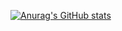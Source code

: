 [![Anurag's GitHub stats](https://github-readme-stats.vercel.app/api?username=longzhenren)](https://github.com/anuraghazra/github-readme-stats)

